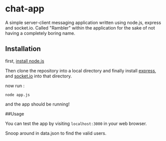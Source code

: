 # chat-app
A simple server-client messaging application written using node.js, express and socket.io.  Called "Rambler" within the application for the sake of not having a completely boring name.

## Installation

first, [install node.js](https://nodejs.org/en/download/package-manager/)

Then clone the repository into a local directory and finally install [express](https://expressjs.com/en/starter/installing.html), and [socket.io](http://socket.io/download/) into that directory.

now run :

`node app.js`

and the app should be running!

##Usage

You can test the app by visiting `localhost:3000` in your web browser.

Snoop around in data.json to find the valid users.
